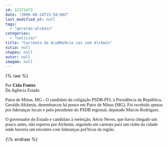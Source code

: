 ```yaml
---
id: 12371473
date: "2006-08-24T15:58:00Z"
last_modified_at: null
tags:
  - "geraldo-alckmin"
categories:
  - "noticias"
title: "Carreata de A\u00e9cio sai sem Alckmin"
sutia: null
chapeu: null
autor: null
imagem: null
---
```

{\% raw %}
<p><P><FONT face=Verdana>Por <STRONG>Cida Fontes<BR></STRONG>Da Agência Estado</FONT></P></p>
<p><P><FONT face=Verdana>Patos de Minas, MG - O candidato da coligação PSDB-PFL à Presidência da República, Geraldo Alckmin, desembarcou há pouco em Patos de Minas (MG). Foi recebido apenas por lideranças locais e pelo presidente do PSDB regional, deputado Márcio Rodrigues. </FONT></P></p>
<p><P><FONT face=Verdana>O governador do Estado e candidato à reeleição, Aécio Neves, que havia chegado um pouco antes, não esperou por Alckmin, seguindo em carreata para um clube da cidade onde haveria um encontro com lideranças pol?ticas da região.</FONT></P> </p>
{\% endraw %}